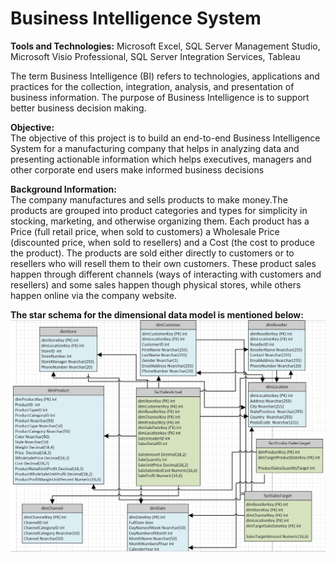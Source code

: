# Business Intelligence System
**Tools and Technologies:** Microsoft Excel, SQL Server Management Studio, Microsoft Visio Professional, SQL Server Integration Services, Tableau<br>

The term Business Intelligence (BI) refers to technologies, applications and practices for the collection, integration, analysis, and presentation of business information. The purpose of Business Intelligence is to support better business decision making.<br>

**Objective:** <br>
The objective of this project is to build an end-to-end Business Intelligence System for a manufacturing company that helps in analyzing data and presenting actionable information which helps executives, managers and other corporate end users make informed business decisions 


**Background Information:**<br>
The company manufactures and sells products to make money.The products are grouped into product categories and types for simplicity in stocking, marketing, and otherwise organizing them. Each product has a Price (full retail price, when sold to customers) a Wholesale Price (discounted price, when sold to resellers) and a Cost (the cost to produce the product).  The products are sold either directly to customers or to resellers who will resell them to their own customers.  These product sales happen through different channels (ways of interacting with customers and resellers) and some sales happen though physical stores, while others happen online via the company website.

**The star schema for the dimensional data model is mentioned below:**
![GitHub Logo](/Star_Schema.JPG)
